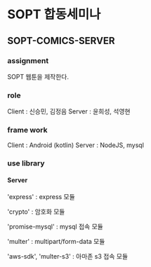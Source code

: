 # SOPT 합동세미나
## SOPT-COMICS-SERVER

### assignment
SOPT 웹툰을 제작한다.

### role
Client : 신승민, 김정음
Server : 윤희성, 석영현

### frame work
Client : Android (kotlin)
Server : NodeJS, mysql

### use library
#### Server 
'express' : express 모듈

'crypto' : 암호화 모듈

'promise-mysql' : mysql 접속 모듈

'multer' : multipart/form-data 모듈

'aws-sdk', 'multer-s3' : 아마존 s3 접속 모듈



